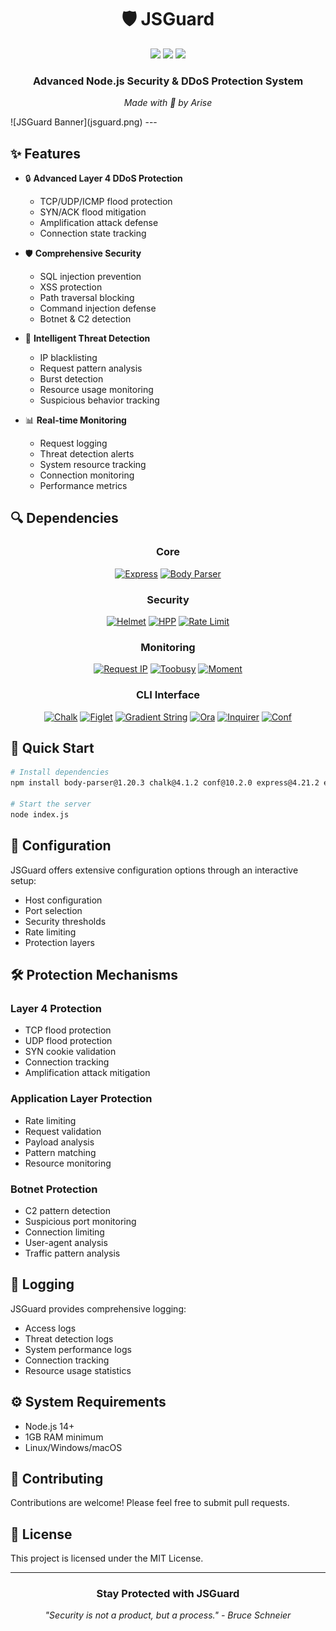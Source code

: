 <div align="center">
  
# 🛡️ JSGuard

<img src="https://img.shields.io/badge/Node.js-339933?style=for-the-badge&logo=nodedotjs&logoColor=white">
<img src="https://img.shields.io/badge/Express.js-000000?style=for-the-badge&logo=express&logoColor=white">
<img src="https://img.shields.io/badge/JavaScript-F7DF1E?style=for-the-badge&logo=javascript&logoColor=black">

### Advanced Node.js Security & DDoS Protection System

*Made with 💚 by Arise*

</div>
![JSGuard Banner](jsguard.png)
---

## ✨ Features

- 🔒 **Advanced Layer 4 DDoS Protection**
  - TCP/UDP/ICMP flood protection
  - SYN/ACK flood mitigation
  - Amplification attack defense
  - Connection state tracking

- 🛡️ **Comprehensive Security**
  - SQL injection prevention
  - XSS protection
  - Path traversal blocking
  - Command injection defense
  - Botnet & C2 detection

- 🚫 **Intelligent Threat Detection**
  - IP blacklisting
  - Request pattern analysis
  - Burst detection
  - Resource usage monitoring
  - Suspicious behavior tracking

- 📊 **Real-time Monitoring**
  - Request logging
  - Threat detection alerts
  - System resource tracking
  - Connection monitoring
  - Performance metrics


## 🔍 Dependencies

<div align="center">

### Core
[![Express][Express.js]][Express-url] [![Body Parser][Body-parser.js]][Body-parser-url]

### Security
[![Helmet][Helmet.js]][Helmet-url] [![HPP][Hpp.js]][Hpp-url] [![Rate Limit][Rate-limit.js]][Rate-limit-url]

### Monitoring
[![Request IP][Request-ip.js]][Request-ip-url] [![Toobusy][Toobusy.js]][Toobusy-url] [![Moment][Moment.js]][Moment-url]

### CLI Interface
[![Chalk][Chalk.js]][Chalk-url] [![Figlet][Figlet.js]][Figlet-url] [![Gradient String][Gradient.js]][Gradient-url]
[![Ora][Ora.js]][Ora-url] [![Inquirer][Inquirer.js]][Inquirer-url] [![Conf][Conf.js]][Conf-url]

</div>

<!-- DEPENDENCY BADGES -->
[Express.js]: https://img.shields.io/badge/express-4.21.2-000000?style=for-the-badge&logo=express&logoColor=white
[Express-url]: https://expressjs.com

[Body-parser.js]: https://img.shields.io/badge/body--parser-1.20.3-ff69b4?style=for-the-badge
[Body-parser-url]: https://www.npmjs.com/package/body-parser

[Helmet.js]: https://img.shields.io/badge/helmet-8.0.0-lightgrey?style=for-the-badge
[Helmet-url]: https://helmetjs.github.io/

[Hpp.js]: https://img.shields.io/badge/hpp-0.2.3-blue?style=for-the-badge
[Hpp-url]: https://www.npmjs.com/package/hpp

[Rate-limit.js]: https://img.shields.io/badge/rate--limit-7.5.0-yellow?style=for-the-badge
[Rate-limit-url]: https://www.npmjs.com/package/express-rate-limit

[Request-ip.js]: https://img.shields.io/badge/request--ip-3.3.0-orange?style=for-the-badge
[Request-ip-url]: https://www.npmjs.com/package/request-ip

[Toobusy.js]: https://img.shields.io/badge/toobusy-0.5.1-red?style=for-the-badge
[Toobusy-url]: https://www.npmjs.com/package/toobusy-js

[Moment.js]: https://img.shields.io/badge/moment-2.30.1-green?style=for-the-badge&logo=moment&logoColor=white
[Moment-url]: https://momentjs.com/

[Chalk.js]: https://img.shields.io/badge/chalk-4.1.2-pink?style=for-the-badge
[Chalk-url]: https://www.npmjs.com/package/chalk

[Figlet.js]: https://img.shields.io/badge/figlet-1.8.0-purple?style=for-the-badge
[Figlet-url]: https://www.npmjs.com/package/figlet

[Gradient.js]: https://img.shields.io/badge/gradient--string-2.0.2-blueviolet?style=for-the-badge
[Gradient-url]: https://www.npmjs.com/package/gradient-string

[Ora.js]: https://img.shields.io/badge/ora-5.4.1-cyan?style=for-the-badge
[Ora-url]: https://www.npmjs.com/package/ora

[Inquirer.js]: https://img.shields.io/badge/inquirer-8.2.6-brightgreen?style=for-the-badge
[Inquirer-url]: https://www.npmjs.com/package/inquirer

[Conf.js]: https://img.shields.io/badge/conf-10.2.0-yellowgreen?style=for-the-badge
[Conf-url]: https://www.npmjs.com/package/conf

## 🚀 Quick Start

```bash
# Install dependencies
npm install body-parser@1.20.3 chalk@4.1.2 conf@10.2.0 express@4.21.2 express-rate-limit@7.5.0 figlet@1.8.0 gradient-string@2.0.2 helmet@8.0.0 hpp@0.2.3 inquirer@8.2.6 moment@2.30.1 ora@5.4.1 request-ip@3.3.0 toobusy-js@0.5.1

# Start the server
node index.js
```

## 🔧 Configuration

JSGuard offers extensive configuration options through an interactive setup:

- Host configuration
- Port selection
- Security thresholds
- Rate limiting
- Protection layers

## 🛠️ Protection Mechanisms

### Layer 4 Protection
- TCP flood protection
- UDP flood protection
- SYN cookie validation
- Connection tracking
- Amplification attack mitigation

### Application Layer Protection
- Rate limiting
- Request validation
- Payload analysis
- Pattern matching
- Resource monitoring

### Botnet Protection
- C2 pattern detection
- Suspicious port monitoring
- Connection limiting
- User-agent analysis
- Traffic pattern analysis

## 📝 Logging

JSGuard provides comprehensive logging:

- Access logs
- Threat detection logs
- System performance logs
- Connection tracking
- Resource usage statistics

## ⚙️ System Requirements

- Node.js 14+
- 1GB RAM minimum
- Linux/Windows/macOS

## 🤝 Contributing

Contributions are welcome! Please feel free to submit pull requests.

## 📜 License

This project is licensed under the MIT License.

---

<div align="center">

### Stay Protected with JSGuard

*"Security is not a product, but a process." - Bruce Schneier*

</div>
